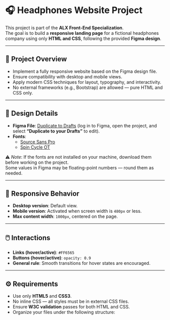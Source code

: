 # 🎧 Headphones Website Project

This project is part of the **ALX Front-End Specialization**.  
The goal is to build a **responsive landing page** for a fictional headphones company using only **HTML and CSS**, following the provided **Figma design**.

---

## 📌 Project Overview
- Implement a fully responsive website based on the Figma design file.
- Ensure compatibility with desktop and mobile views.
- Apply modern CSS techniques for layout, typography, and interactivity.
- No external frameworks (e.g., Bootstrap) are allowed — pure HTML and CSS only.

---

## 🎨 Design Details
- **Figma File**: [Duplicate to Drafts](https://www.figma.com) (log in to Figma, open the project, and select **“Duplicate to your Drafts”** to edit).
- **Fonts**:
  - [Source Sans Pro](https://fonts.google.com/specimen/Source+Sans+Pro)
  - [Spin Cycle OT](https://www.fonts.com/font/spin-cycle)

⚠️ *Note*: If the fonts are not installed on your machine, download them before working on the project.  
Some values in Figma may be floating-point numbers — round them as needed.

---

## 📱 Responsive Behavior
- **Desktop version**: Default view.
- **Mobile version**: Activated when screen width is `480px` or less.
- **Max content width**: `1000px`, centered on the page.

---

## 🖱️ Interactions
- **Links (hover/active)**: `#FF6565`
- **Buttons (hover/active)**: `opacity: 0.9`
- **General rule**: Smooth transitions for hover states are encouraged.

---

## ⚙️ Requirements
- Use only **HTML5** and **CSS3**.
- No inline CSS — all styles must be in external CSS files.
- Ensure **W3C validation** passes for both HTML and CSS.
- Organize your files under the following structure:

